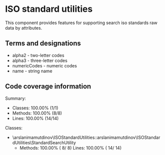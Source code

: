 # ISO standard utilities
This component provides features for supporting search iso standards raw data by attributes.

## Terms and designations
- alpha2 - two-letter codes
- alpha3 - three-letter codes
- numericCodes - numeric codes
- name - string name

## Code coverage information
Summary:                 
- Classes: 100.00% (1/1)  
- Methods: 100.00% (8/8)  
- Lines:   100.00% (14/14)

Classes:
- \arslanimamutdinov\ISOStandardUtilities::arslanimamutdinov\ISOStandardUtilities\StandardSearchUtility
   - Methods: 100.00% ( 8/ 8)   Lines: 100.00% ( 14/ 14)